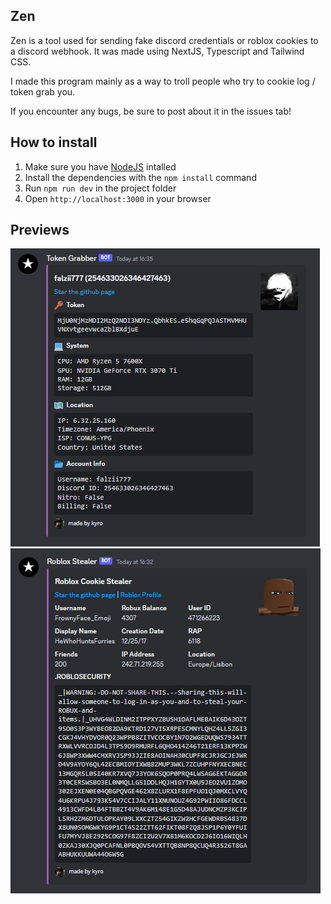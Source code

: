 ## Zen
Zen is a tool used for sending fake discord credentials or roblox cookies to a discord webhook. It was made using NextJS, Typescript and Tailwind CSS.

I made this program mainly as a way to troll people who try to cookie log / token grab you. 

If you encounter any bugs, be sure to post about it in the issues tab!

## How to install
1. Make sure you have [NodeJS](https://nodejs.org/en) intalled
2. Install the dependencies with the `npm install` command
3. Run `npm run dev` in the project folder
4. Open `http://localhost:3000` in your browser

## Previews
![image](https://raw.githubusercontent.com/damnkyro/zen/main/public/showcase/discord.png)
![image](https://raw.githubusercontent.com/damnkyro/zen/main/public/showcase/roblox.png)